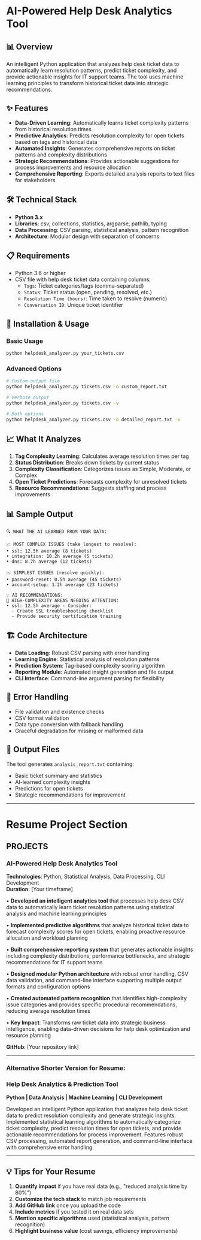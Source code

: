 # AI-Powered Help Desk Analytics Tool

## 📊 Overview

An intelligent Python application that analyzes help desk ticket data to automatically learn resolution patterns, predict ticket complexity, and provide actionable insights for IT support teams. The tool uses machine learning principles to transform historical ticket data into strategic recommendations.

## ✨ Features

- **Data-Driven Learning**: Automatically learns ticket complexity patterns from historical resolution times
- **Predictive Analytics**: Predicts resolution complexity for open tickets based on tags and historical data
- **Automated Insights**: Generates comprehensive reports on ticket patterns and complexity distributions
- **Strategic Recommendations**: Provides actionable suggestions for process improvements and resource allocation
- **Comprehensive Reporting**: Exports detailed analysis reports to text files for stakeholders

## 🛠️ Technical Stack

- **Python 3.x**
- **Libraries**: csv, collections, statistics, argparse, pathlib, typing
- **Data Processing**: CSV parsing, statistical analysis, pattern recognition
- **Architecture**: Modular design with separation of concerns

## 📋 Requirements

- Python 3.6 or higher
- CSV file with help desk ticket data containing columns:
  - `Tags`: Ticket categories/tags (comma-separated)
  - `Status`: Ticket status (open, pending, resolved, etc.)
  - `Resolution Time (hours)`: Time taken to resolve (numeric)
  - `Conversation ID`: Unique ticket identifier

## 🚀 Installation & Usage

### Basic Usage
```bash
python helpdesk_analyzer.py your_tickets.csv
```

### Advanced Options
```bash
# Custom output file
python helpdesk_analyzer.py tickets.csv -o custom_report.txt

# Verbose output
python helpdesk_analyzer.py tickets.csv -v

# Both options
python helpdesk_analyzer.py tickets.csv -o detailed_report.txt -v
```

## 📈 What It Analyzes

1. **Tag Complexity Learning**: Calculates average resolution times per tag
2. **Status Distribution**: Breaks down tickets by current status
3. **Complexity Classification**: Categorizes issues as Simple, Moderate, or Complex
4. **Open Ticket Predictions**: Forecasts complexity for unresolved tickets
5. **Resource Recommendations**: Suggests staffing and process improvements

## 📊 Sample Output

```
🔍 WHAT THE AI LEARNED FROM YOUR DATA:

📈 MOST COMPLEX ISSUES (take longest to resolve):
• ssl: 12.5h average (8 tickets)
• integration: 10.2h average (5 tickets)
• dns: 8.7h average (12 tickets)

📉 SIMPLEST ISSUES (resolve quickly):
• password-reset: 0.5h average (45 tickets)
• account-setup: 1.2h average (23 tickets)

💡 AI RECOMMENDATIONS:
🚨 HIGH-COMPLEXITY AREAS NEEDING ATTENTION:
• ssl: 12.5h average - Consider:
  - Create SSL troubleshooting checklist
  - Provide security certification training
```

## 🏗️ Code Architecture

- **Data Loading**: Robust CSV parsing with error handling
- **Learning Engine**: Statistical analysis of resolution patterns
- **Prediction System**: Tag-based complexity scoring algorithm
- **Reporting Module**: Automated insight generation and file output
- **CLI Interface**: Command-line argument parsing for flexibility

## 🔧 Error Handling

- File validation and existence checks
- CSV format validation
- Data type conversion with fallback handling
- Graceful degradation for missing or malformed data

## 📝 Output Files

The tool generates `analysis_report.txt` containing:
- Basic ticket summary and statistics
- AI-learned complexity insights
- Predictions for open tickets
- Strategic recommendations for improvement

---

# Resume Project Section

## PROJECTS

### AI-Powered Help Desk Analytics Tool
**Technologies**: Python, Statistical Analysis, Data Processing, CLI Development  
**Duration**: [Your timeframe]

• **Developed an intelligent analytics tool** that processes help desk CSV data to automatically learn ticket resolution patterns using statistical analysis and machine learning principles

• **Implemented predictive algorithms** that analyze historical ticket data to forecast complexity scores for open tickets, enabling proactive resource allocation and workload planning

• **Built comprehensive reporting system** that generates actionable insights including complexity distributions, performance bottlenecks, and strategic recommendations for IT support teams

• **Designed modular Python architecture** with robust error handling, CSV data validation, and command-line interface supporting multiple output formats and configuration options

• **Created automated pattern recognition** that identifies high-complexity issue categories and provides specific procedural recommendations, reducing average resolution times

• **Key Impact**: Transforms raw ticket data into strategic business intelligence, enabling data-driven decisions for help desk optimization and resource planning

**GitHub**: [Your repository link]

---

### Alternative Shorter Version for Resume:

### Help Desk Analytics & Prediction Tool
**Python | Data Analysis | Machine Learning | CLI Development**

Developed an intelligent Python application that analyzes help desk ticket data to predict resolution complexity and generate strategic insights. Implemented statistical learning algorithms to automatically categorize ticket complexity, predict resolution times for open tickets, and provide actionable recommendations for process improvement. Features robust CSV processing, automated report generation, and command-line interface with comprehensive error handling.

---

## 💡 Tips for Your Resume

1. **Quantify impact** if you have real data (e.g., "reduced analysis time by 80%")
2. **Customize the tech stack** to match job requirements
3. **Add GitHub link** once you upload the code
4. **Include metrics** if you tested it on real data sets
5. **Mention specific algorithms** used (statistical analysis, pattern recognition)
6. **Highlight business value** (cost savings, efficiency improvements)